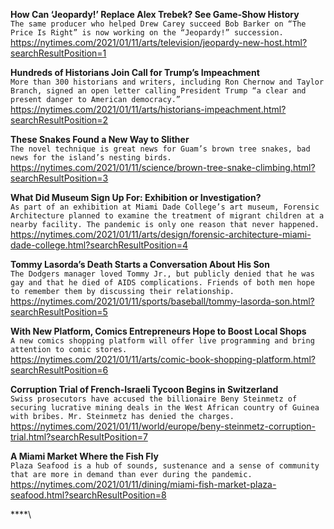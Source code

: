 **How Can ‘Jeopardy!’ Replace Alex Trebek? See Game-Show History**\
`The same producer who helped Drew Carey succeed Bob Barker on “The Price Is Right” is now working on the “Jeopardy!” succession.`\
https://nytimes.com/2021/01/11/arts/television/jeopardy-new-host.html?searchResultPosition=1

**Hundreds of Historians Join Call for Trump’s Impeachment**\
`More than 300 historians and writers, including Ron Chernow and Taylor Branch, signed an open letter calling President Trump “a clear and present danger to American democracy.”`\
https://nytimes.com/2021/01/11/arts/historians-impeachment.html?searchResultPosition=2

**These Snakes Found a New Way to Slither**\
`The novel technique is great news for Guam’s brown tree snakes, bad news for the island’s nesting birds.`\
https://nytimes.com/2021/01/11/science/brown-tree-snake-climbing.html?searchResultPosition=3

**What Did Museum Sign Up For: Exhibition or Investigation?**\
`As part of an exhibition at Miami Dade College’s art museum, Forensic Architecture planned to examine the treatment of migrant children at a nearby facility. The pandemic is only one reason that never happened.`\
https://nytimes.com/2021/01/11/arts/design/forensic-architecture-miami-dade-college.html?searchResultPosition=4

**Tommy Lasorda’s Death Starts a Conversation About His Son**\
`The Dodgers manager loved Tommy Jr., but publicly denied that he was gay and that he died of AIDS complications. Friends of both men hope to remember them by discussing their relationship.`\
https://nytimes.com/2021/01/11/sports/baseball/tommy-lasorda-son.html?searchResultPosition=5

**With New Platform, Comics Entrepreneurs Hope to Boost Local Shops**\
`A new comics shopping platform will offer live programming and bring attention to comic stores.`\
https://nytimes.com/2021/01/11/arts/comic-book-shopping-platform.html?searchResultPosition=6

**Corruption Trial of French-Israeli Tycoon Begins in Switzerland**\
`Swiss prosecutors have accused the billionaire Beny Steinmetz of securing lucrative mining deals in the West African country of Guinea with bribes. Mr. Steinmetz has denied the charges.`\
https://nytimes.com/2021/01/11/world/europe/beny-steinmetz-corruption-trial.html?searchResultPosition=7

**A Miami Market Where the Fish Fly**\
`Plaza Seafood is a hub of sounds, sustenance and a sense of community that are more in demand than ever during the pandemic.`\
https://nytimes.com/2021/01/11/dining/miami-fish-market-plaza-seafood.html?searchResultPosition=8

****\
